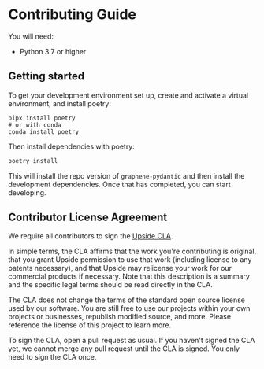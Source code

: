 # Contributing Guide

You will need:
- Python 3.7 or higher

## Getting started

To get your development environment set up, create and activate a virtual
environment, and install poetry:

```
pipx install poetry
# or with conda
conda install poetry
```

Then install dependencies with poetry:

```sh
poetry install
```

This will install the repo version of
`graphene-pydantic` and then install the development dependencies. Once that
has completed, you can start developing.

## Contributor License Agreement


We require all contributors to sign the [Upside CLA](./CONTRIBUTOR_LICENSE_AGREEMENT.md).

In simple terms, the CLA affirms that the work you're contributing is original,
that you grant Upside permission to use that work (including license to any
patents necessary), and that Upside may relicense your work for our commercial
products if necessary. Note that this description is a summary and the specific
legal terms should be read directly in the CLA.

The CLA does not change the terms of the standard open source license used by
our software. You are still free to use our projects within your own projects or
businesses, republish modified source, and more. Please reference the license of
this project to learn more.

To sign the CLA, open a pull request as usual. If you haven't signed the CLA
yet, we cannot merge any pull request until the CLA is signed. You only need to
sign the CLA once.
